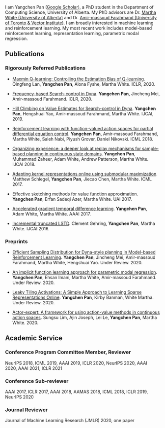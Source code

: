 I am Yangchen Pan ([Google Scholar](https://scholar.google.ca/citations?user=QyAsyYEAAAAJ&hl=en)), a PhD student in the Department of Computing Science, University of Alberta. 
My PhD advisors are Dr. [Martha White (University of Alberta)](https://webdocs.cs.ualberta.ca/~whitem/) and Dr. [Amir-massoud Farahmand (University of Toronto & Vector Institute)](http://academic.sologen.net). 
I am broadly interested in machine learning and reinforcement learning. My most recent work includes model-based reinforcement learning, representation learning, parametric modal regression. 

## Publications

### Rigorously Referred Publications

- [Maxmin Q-learning: Controlling the Estimation Bias of Q-learning](https://openreview.net/forum?id=Bkg0u3Etwr). Qingfeng Lan, **Yangchen Pan**, Alona Fyshe, Martha White. ICLR, 2020.

- [Frequency-based Search-control in Dyna](https://openreview.net/forum?id=B1gskyStwr). **Yangchen Pan**, Jincheng Mei, Amir-massoud Farahmand. ICLR, 2020.

- [Hill Climbing on Value Estimates for Search-control in Dyna](https://arxiv.org/abs/1906.07791). **Yangchen Pan**, Hengshuai Yao, Amir-massoud Farahmand, Martha White. IJCAI, 2019.

- [Reinforcement learning with function-valued action spaces for partial differential equation control](https://arxiv.org/abs/1806.06931). **Yangchen Pan**, Amir-massoud Farahmand, Martha White, Saleh Nabi, Piyush Grover, Daniel Nikovski. ICML 2018.

-	[Organizing experience: a deeper look at replay mechanisms for sample-based planning in continuous state domains](https://arxiv.org/abs/1806.04624). **Yangchen Pan**, Muhammad Zaheer, Adam White, Andrew Patterson, Martha White. IJCAI 2018.

- [Adapting kernel representations online using submodular maximization](http://proceedings.mlr.press/v70/schlegel17a.html). Matthew Schlegel, **Yangchen Pan**, Jiecao Chen, Martha White. ICML 2017.

- [Effective sketching methods for value function approximation](https://arxiv.org/abs/1708.01298). **Yangchen Pan**, Erfan Sadeqi Azer, Martha White. UAI 2017.

- [Accelerated gradient temporal difference learning](https://arxiv.org/abs/1611.09328). **Yangchen Pan**, Adam White, Martha White. AAAI 2017.

- [Incremental truncated LSTD](https://arxiv.org/abs/1511.08495). Clement Gehring, **Yangchen Pan**, Martha White. IJCAI 2016.

### Preprints
- [Efficient Sampling Distribution for Dyna-style planning in Model-based Reinforcement Learning](). **Yangchen Pan**, Jincheng Mei, Amir-massoud Farahmand, Martha White, Hengshuai Yao. Under Review. 2020.

- [An implicit function learning approach for parametric modal regression](https://arxiv.org/abs/2002.06195). **Yangchen Pan**, Ehsan Imani, Martha White, Amir-massoud Farahmand. Under Review. 2020.

- [Leaky Tiling Activations: A Simple Approach to Learning Sparse Representations Online](https://arxiv.org/abs/1911.08068). **Yangchen Pan**, Kirby Banman, White Martha. Under Review. 2020.

- [Actor-expert: A framework for using action-value methods in continuous action spaces](https://arxiv.org/abs/1810.09103). Sungsu Lim, Ajin Joseph, Lei Le, **Yangchen Pan**, Martha White. 2020.

## Academic Service

### Conference Program Committee Member, Reviewer

NeurIPS 2018, ICML 2019, AAAI 2019, ICLR 2020, NeurIPS 2020, AAAI 2020, AAAI 2021, ICLR 2021

### Conference Sub-reviewer

AAAI 2017, ICLR 2017, AAAI 2018, AAMAS 2018, ICML 2018, ICLR 2019, NeurIPS 2020

### Journal Reviewer

Journal of Machine Learning Research (JMLR) 2020, one paper

